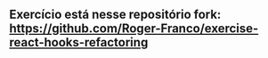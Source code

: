## Exercício está nesse repositório fork: https://github.com/Roger-Franco/exercise-react-hooks-refactoring